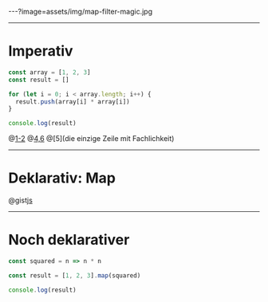 ---?image=assets/img/map-filter-magic.jpg

---
# Imperativ

```js
const array = [1, 2, 3]
const result = []

for (let i = 0; i < array.length; i++) {
  result.push(array[i] * array[i])
}

console.log(result)
```
@[1-2](Setup)
@[4,6](Loop)
@[5](die einzige Zeile mit Fachlichkeit)


---
# Deklarativ: Map

@gist[js](h9h/f241902cbdd8c10473f493c38653e12c)

---
# Noch deklarativer

```js
const squared = n => n * n

const result = [1, 2, 3].map(squared)

console.log(result)
``` 

